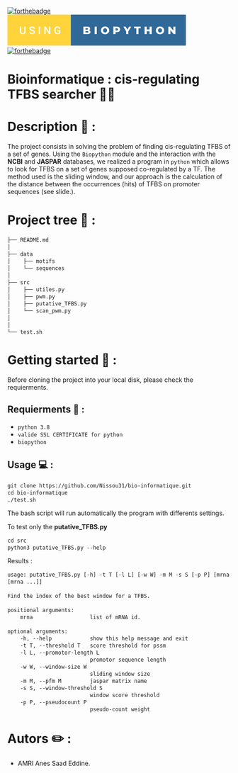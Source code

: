 [![forthebadge](https://forthebadge.com/images/badges/made-with-python.svg)](https://forthebadge.com) &nbsp;
<img src="./data/img/using-biopython.svg"> &nbsp;
[![forthebadge](https://forthebadge.com/images/badges/open-source.svg)](https://forthebadge.com) &nbsp;


# Bioinformatique : cis-regulating TFBS searcher 🧬🔬

# Description 📝 :

The project consists in solving the problem of finding cis-regulating TFBS of a set of genes.
Using the `Biopython` module and the interaction with the **NCBI** and **JASPAR** databases, we realized a program in `python` which allows to look for TFBS on a set of genes supposed co-regulated by a TF.
The method used is the sliding window, and our approach is the calculation of the distance between the occurrences (hits) of TFBS on promoter sequences (see slide.).

# Project tree 🌲 :

    ├── README.md          
    │
    ├── data
    │    ├── motifs         
    │    └── sequences     
    │
    ├── src
    │    ├── utiles.py
    │    ├── pwm.py
    │    ├── putative_TFBS.py
    │    └── scan_pwm.py
    │
    │       
    └── test.sh


# Getting started 🚀 :

Before cloning the project into your local disk, please check the requierments.

## Requierments 🧾 :

- `python 3.8`
- `valide SSL CERTIFICATE for python`
- `biopython`

## Usage 💻 :

    git clone https://github.com/Nissou31/bio-informatique.git
    cd bio-informatique
    ./test.sh    

The bash script will run automatically the program with differents settings.

To test only the **putative_TFBS.py**

	cd src
	python3 putative_TFBS.py --help

Results : 

	usage: putative_TFBS.py [-h] -t T [-l L] [-w W] -m M -s S [-p P] [mrna [mrna ...]]

	Find the index of the best window for a TFBS.

	positional arguments:
		mrna                  list of mRNA id.

	optional arguments:
		-h, --help            show this help message and exit
		-t T, --threshold T   score threshold for pssm
		-l L, --promotor-length L
                        	  promotor sequence length
        -w W, --window-size W
                        	  sliding window size
        -m M, --pfm M         jaspar matrix name
        -s S, --window-threshold S
                       		  window score threshold
        -p P, --pseudocount P
                         	  pseudo-count weight

# Autors ✏️ :

- AMRI Anes Saad Eddine.


